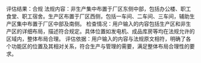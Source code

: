 评估结果：合规
                    法规内容：非生产集中布置于厂区东侧中部，包括办公楼、职工食堂、职工宿舍。生产区布置于厂区西侧，包括一车间、二车间、三车间，辅助生产区集中布置于厂区中部及南侧。
                    检查情况：用户输入的内容包括生产区和非生产区的详细布局，描述符合规定。具体位置如发电机、成品库房等均在法规允许的区域内，整体布局合理。
                    评估依据：用户输入的内容与法规原文相符，明确了各个功能区的位置及其相对关系，符合生产与管理的需要，满足整体布局合理性的要求。